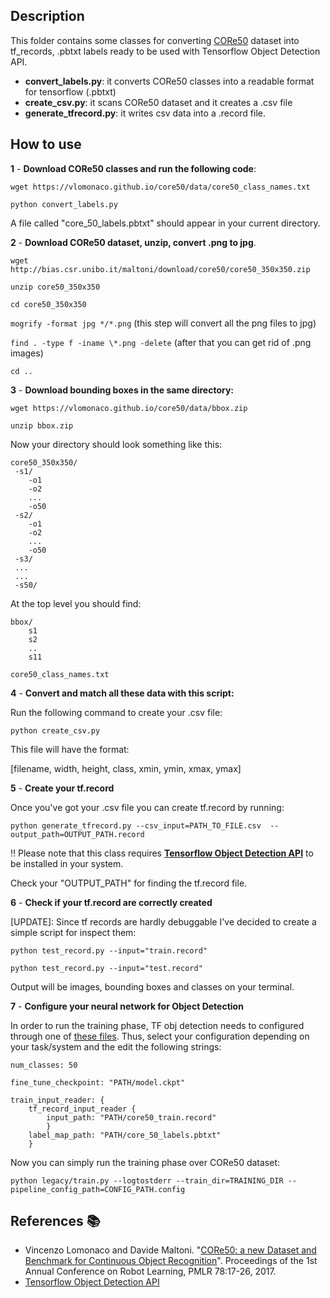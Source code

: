 ## Description

This folder contains some classes for converting [CORe50]() dataset into tf_records, .pbtxt labels ready to be used with Tensorflow Object Detection API.

* **convert_labels.py**: it converts CORe50 classes into a readable format for tensorflow (.pbtxt)
* **create_csv.py**: it scans CORe50 dataset and it creates a .csv file
* **generate_tfrecord.py**: it writes csv data into a .record file.

## How to use
**1** - **Download CORe50 classes and run the following code**:

`wget https://vlomonaco.github.io/core50/data/core50_class_names.txt`

`python convert_labels.py`

A file called "core_50_labels.pbtxt" should appear in your current directory.

**2** - **Download CORe50 dataset, unzip, convert .png to jpg**.

`wget http://bias.csr.unibo.it/maltoni/download/core50/core50_350x350.zip`

`unzip core50_350x350`

`cd core50_350x350`

`mogrify -format jpg */*.png` (this step will convert all the png files to jpg)

`find . -type f -iname \*.png -delete` (after that you can get rid of .png images)

`cd ..`

**3** - **Download bounding boxes in the same directory:**

`wget https://vlomonaco.github.io/core50/data/bbox.zip`

`unzip bbox.zip`

Now your directory should look something like this:

	core50_350x350/
	 -s1/
	 	-o1
	 	-o2
	 	...
	 	-o50
	 -s2/
	 	-o1
	 	-o2
	 	...
	 	-o50
	 -s3/
	 ...
	 ...
	 -s50/
	 
At the top level you should find:

	bbox/
		s1
		s2
		..
		s11
	
	core50_class_names.txt
 	

**4** - **Convert and match all these data with this script:**

Run the following command to create your .csv file:

`python create_csv.py`

This file will have the format:

[filename, width, height, class, xmin, ymin, xmax, ymax]

**5** - **Create your tf.record**

Once you've got your .csv file you can create tf.record by running:

`python generate_tfrecord.py --csv_input=PATH_TO_FILE.csv  --output_path=OUTPUT_PATH.record`

‼️ Please note that this class requires [**Tensorflow Object Detection API**](https://github.com/tensorflow/models/tree/master/research/object_detection) to be installed in your system.

Check your "OUTPUT_PATH" for finding the tf.record file.

**6** - **Check if your tf.record are correctly created**

[UPDATE]: Since tf records are hardly debuggable I've decided to create a simple script for inspect them:

`python test_record.py --input="train.record"`

`python test_record.py --input="test.record"`

Output will be images, bounding boxes and classes on your terminal.

**7** - **Configure your neural network for Object Detection**

In order to run the training phase, TF obj detection needs to configured through one of [these files](https://github.com/tensorflow/models/tree/master/research/object_detection/samples/configs).
Thus, select your configuration depending on your task/system and the edit the following strings:

	num_classes: 50
	
	fine_tune_checkpoint: "PATH/model.ckpt"
	
	train_input_reader: {
  		tf_record_input_reader {
    		input_path: "PATH/core50_train.record"
  			}
  		label_map_path: "PATH/core_50_labels.pbtxt"
		}
		

Now you can simply run the training phase over CORe50 dataset:

`python legacy/train.py --logtostderr --train_dir=TRAINING_DIR --pipeline_config_path=CONFIG_PATH.config`

## References 📚

* Vincenzo Lomonaco and Davide Maltoni. "[CORe50: a new Dataset and Benchmark for Continuous Object Recognition](http://proceedings.mlr.press/v78/lomonaco17a.html)". Proceedings of the 1st Annual Conference on Robot Learning, PMLR 78:17-26, 2017. 
* [Tensorflow Object Detection API](https://github.com/tensorflow/models/tree/master/research/object_detection)


